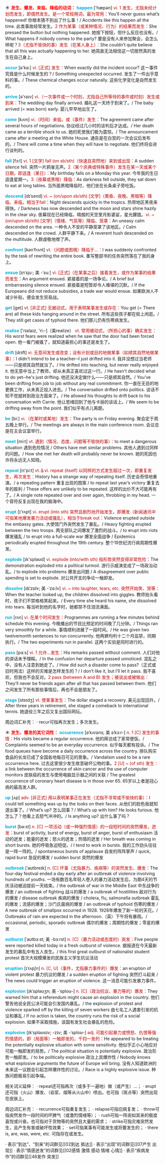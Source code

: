 ☀ <font color="red">**发生、爆发、来临、降临的动词：**</font>
<font color="sky blue">**happen**</font> ['hæpən] 
<font color="#c00000">vi. 1 发生，尤指未经计划而发生，即偶然发生。是一个常规用词，最为常用：</font>You’ll never guess what’s happened! 你根本猜不到出了什么事！/ Accidents like this happen all the time. 此类事故经常发生。<font color="#c00000">2 作为某事（或某种情况、行为）的结果而发生：</font>She pressed the button but nothing happened. 她按下按钮，但什么反应也没有。/ What happens if nobody comes to the party? 要是没有人来参加聚会，会怎么样呢？<font color="#c00000">3（尤指不愉快的事）发生（在某人身上）：</font>She couldn’t quite believe that all this was actually happening to her. 她简直无法相信这一切居然真的发生在自己身上。 

<font color="sky blue">**occur**</font> [ə'kə:] 
<font color="#c00000">vi. [正式] 发生：</font>When exactly did the incident occur? 这一事件究竟是什么时候发生的？/ Something unexpected occurred. 发生了一件出乎意料的事。/ These chemical changes occur naturally. 这些化学变化是自然发生的。

<font color="sky blue">**arrive**</font> [ə'raɪv] 
<font color="#c00000">vi.（一次事件或一个时刻，尤指自己所等待的事件或时刻）发生或到来：</font>The wedding day finally arrived. 婚礼这一天终于到来了。/ The baby arrived (= was born) early. 婴儿早早地出生了。

<font color="sky blue">**come**</font> [kʌm] 
<font color="#c00000">vi.（时间）来临，或（事件）发生：</font>The agreement came after several hours of negotiations. 协议经过几小时的谈判后才达成。/ Her death came as a terrible shock to us. 她的死使我们极为震惊。/ The announcement came after a meeting at the White House. 通告是在白宫的一次会议后发布的。/ There will come a time when they will have to negotiate. 他们终将会进行谈判的。

<font color="sky blue">**fall**</font> [fɔ:l] 
<font color="#c00000">vi. 1 [文学] fall (on sb/sth)（快速且突然地）来到或出现：</font>A sudden silence fell. 突然一片鸦雀无声。<font color="#c00000">2（某个庆典或特殊事件）发生在某一天或某个日期，即适逢（某日）：</font>My birthday falls on a Monday this year. 今年我的生日适逢星期一。<font color="#c00000">3（夜幕或黑暗）降临：</font>As darkness fell outside, they sat down to eat at long tables. 当外面黑暗降临时，他们坐在长条桌子旁吃饭。
           
<font color="sky blue">**descend**</font> [dɪˈsend]
<font color="#c00000">vi. ~ (on/upon sb/sth) [文学]（黄昏、夜晚、黑暗等）降临、来临。相当于fall：</font>Night descends quickly in the tropics. 热带地区黑夜来得快。/ Darkness has now descended and the moon and stars shine hazily in the clear sky. 夜幕现在已经降临，晴朗的天空里月影婆娑，星光朦胧。<font color="#c00000">vi. ~ (on/upon sb/sth) [文学]（情绪、气氛等）降临、笼罩：</font>An uneasy calm descended on the area. 一种令人不安的平静笼罩了该地区。/ Calm descended on the crowd. 人群平静下来。/ A reverent hush descended on the multitude. 人群虔敬地噤了声。            

<font color="sky blue">**confront**</font> [kənˈfrʌnt]
<font color="#c00000">vt.（问题或困境）降临于…：</font>I was suddenly confronted by the task of rewriting the entire book. 重写整部书的任务突然落在了我的身上。          

<font color="sky blue">**ensue**</font> [ɪnˈsju:; 美 -ˈsu:]
<font color="#c00000">vi. [正式]（在某事之后）接着发生，或作为某事的结果而发生：</font>An argument ensued. 紧接着的是一场争论。/ A brief but embarrassing silence ensued. 紧接着是短暂却令人难堪的沉默。/ If the Europeans did not reduce subsidies, a trade war would ensue. 如果欧洲人不减少补贴，便会发生贸易战。

<font color="sky blue">**get**</font> [ɡet] 
<font color="#c00000">vt. [非正式] 无被动式，用于表明某事发生或存在：</font>You get (= There are) all these kids hanging around in the street. 所有这些孩子都在街上闲逛。/ They still get cases of typhoid there. 他们那儿仍有伤寒病发生。

<font color="sky blue">**realise**</font> ['rɪəlaɪz, 'ri:-]（美realize）
<font color="#c00000">vt. 常用被动式，（所担心的事）确实发生：</font>His worst fears were realized when he saw that the door had been forced open. 他一看门被撬了，就知道最担心的事还是发生了。
           
<font color="sky blue">**drift**</font> [drɪft]
<font color="#c00000">vi. 无意间发生或改变；没有计划或目的地做某事（如顺其自然地做某事）：</font>I didn't intend to be a teacher─I just drifted into it. 我并没想过当老师——只是顺其自然就当了。/ He drifted into teaching, but never really enjoyed it. 他无意中当上了教师，却从未真正喜欢过这一行。/ He hasn't decided what to do yet─he's just drifting. 他还没决定做什么——只是顺其自然。/ You've been drifting from job to job without any real commitment. 你一直在无目的地更换工作，从未真正投入进去。/ The conversation drifted onto politics. 谈话不知不觉就转到政治方面来了。/ He allowed his thoughts to drift back to his conversation with Carrie. 他让思绪回到了他与卡丽的谈话上。/ We seem to be drifting away from the point. 我们似乎有点儿离题。

<font color="sky blue">**be**</font> [bi:] 
<font color="#c00000">vi.（在某时或某地）发生：</font>The party is on Friday evening. 聚会定于周五晚上举行。/ The meetings are always in the main conference room. 会议总是在主会议室举行。

<font color="sky blue">**meet**</font> [mi:t] 
<font color="#c00000">vt. 遇到（情况、态度、问题等不愉快的事）：</font>to meet a dangerous situation 遇到危险情况 / Others have met similar problems. 其他人遇到过同样的问题。/ How she met her death will probably never be known. 她的死因也许将永远无人知晓。

<font color="sky blue">**repeat**</font> [rɪ'pi:t] 
<font color="#c00000">vt.＆vi. repeat (itself) 以同样的方式发生超过一次，即重复发生，再次发生：</font>History has a strange way of repeating itself. 历史会奇怪地重演。/ a repeating pattern 重复出现的图案 / to repeat last year’s victory 重复去年的胜利 / These offers are unlikely to be repeated. 这样的出价不大可能再有了。/ A single note repeated over and over again, throbbing in my head. 一个音符反复出现在我的脑海中。

<font color="sky blue">**erupt**</font> [ɪ'rʌpt] 
<font color="#c00000">vi. erupt (into sth) 突然且剧烈地开始发生，即爆发（新闻通讯中可指某地爆发暴力活动或骚乱），相当于break out：</font>Violence erupted outside the embassy gates. 大使馆门外突然发生了暴乱。/ Heavy fighting erupted between the two troops. 两支部队之间爆发了激烈的战斗。/ to erupt into riots 爆发骚乱 / to erupt into a full-scale war 爆发全面战争 / Epidemics periodically erupted throughout the 19th century. 整个19世纪流行病周期性爆发。

<font color="sky blue">**explode**</font> [ɪk'spləʊd] 
<font color="#c00000">vi. explode (into/with sth) 指形势突然变得非常危险：</font>The demonstration exploded into a political turmoil. 游行示威演变成了一场政治动乱。/ to explode into problems 爆发出问题 / A disagreement over public spending is set to explode. 对公共开支的争论一触即发。
           
<font color="sky blue">**dissolve**</font> [dɪˈzɒlv; 美 -ˈzɑ:lv]
<font color="#c00000">vi. ~ into laughter, tears, etc. 突然开始笑、哭等：</font>When the teacher looked up, the children dissolved into giggles. 教师抬头看时，孩子们不禁格格笑起来。/ Every time she heard his name, she dissolved into tears. 每当听到他的名字时，她都禁不住泪流满面。

<font color="sky blue">**run**</font> [rʌn] 
<font color="#c00000">vi. 在某个时间发生：</font>Programmes are running a few minutes behind schedule this evening. 今晚播出的节目比预定的时间晚了几分钟。/ Things ran very smoothly for a while. 事情顺利进展了一段时间。/ He was given two twelvemonth sentences to run concurrently. 他两罪均判十二个月监禁，同期执行。/ The two experiments run in parallel. 这两个实验是同时进行的。

<font color="sky blue">**pass**</font> [pɑːs] 
<font color="#c00000">vi. 1 允许…发生：</font>His remarks passed without comment. 人们对他的讲话未予理睬。/ In the confusion her departure passed unnoticed. 混乱之中，没有人注意到她走了。/ How did such a disaster come to pass?（正式或旧时用法）这样的灾难是怎样发生的？/ I don’t like it, but I’ll let it pass. 我不喜欢，但我也不会反对。<font color="#c00000">2 pass (between A and B) 发生；被说出或被做出：</font>They’ll never be friends again after all that has passed between them. 他们之间发生了所有那些事情后，再也不会是朋友了。

<font color="sky blue">**stage**</font> [steɪdӡ] 
<font color="#c00000">vt. 使某事发生：</font>The dollar staged a recovery. 美元出现回升。/ After three years in retirement, she staged a comeback to international tennis. 她退役三年之后又复出国际网坛。

周边词汇补充：
· recur可指再次发生；多次发生。

☀ <font color="red">**发生、爆发的其它词性：**</font>
<font color="sky blue">**occurrence**</font> [əˈkʌrəns; 美 əˈkɜ:r-]
<font color="#c00000">n. 1 [C] 发生的事情：</font>His visits became a regular occurrence. 他的拜访成了家常便饭。/ Complaints seemed to be an everyday occurrence. 似乎每天都有投诉。/ The food queues have become a daily occurrence across the country. 排队购买食品的长龙已成了全国各地每日可见的景象。/ Vandalism used to be a rare occurrence here. 过去这里很少发生故意破坏公物的事。<font color="#c00000">2 [U] ~ (of sth) 发生：</font>a link between the occurrence of skin cancer and the use of computer monitors 皮肤癌的发生与使用电脑显示器之间的关联 / The greatest occurrence of coronary heart disease is in those over 65. 65岁以上者是冠心病的最高发人群。

<font color="sky blue">**up**</font> [ʌp] 
<font color="#c00000">adv. [非正式] 用以表明某事正在发生（尤指不寻常或不愉快的事）：</font>I could tell something was up by the looks on their faces. 从他们的脸色我就知道出事了。/ What’s up? 怎么回事？/ What’s up with him? He looks furious. 他怎么了？他看上去怒气冲冲的。/ Is anything up? 出什么事了吗？

<font color="sky blue">**burst**</font> [bə:st] 
<font color="#c00000">n. [C] 一项活动（或一种强烈情感）的一段短时间的突然爆发，迸发：</font>burst of activity, burst of energy, burst of anger, burst of enthusiasm 活动的迸发；能量的迸发；怒火的迸发；热情的迸发 / Her breath was coming in short bursts. 她的呼吸急迫短促。/ I tend to work in bursts. 我的工作劲头往往是一阵一阵的。/ spontaneous bursts of applause 自发的阵阵掌声 / quick, rapid burst 急促的爆发 / sudden burst 突然的爆发
               
<font color="sky blue">**outbreak**</font> [ˈaʊtbreɪk]
<font color="#c00000">n. [C] 坏事（尤指暴力、疾病等）的突然发生、爆发：</font>The four-day festival ended a day early after an outbreak of violence involving hundreds of youths. 一场有数百名年轻人卷入的暴力活动发生后，为期4天的节庆活动被迫提前一天结束。/ the outbreak of war in the Middle East 中东战争的爆发 / an outbreak of fighting 战斗的爆发 / a outbreak of hostilities 敌对行为的爆发 / disease outbreak 疾病的爆发 / cholera, flu, salmonella outbreak 霍乱的爆发；流感的爆发；沙门氏菌病的爆发 / an outbreak of typhoid 伤寒的爆发 / A new outbreak of smallpox occurred in 1928. 1928年爆发了新一轮的天花。/ Outbreaks of rain are expected in the afternoon.（英）下午将有暴雨。/ occasional, periodic, sporadic outbreak 偶尔的爆发；周期性的爆发；零星的爆发
           
<font color="sky blue">**outburst**</font> [ˈaʊtbɜ:st; 美 -bɜ:rst]
<font color="#c00000">n. [C]（暴力活动或态度的）突发：</font>Five people were reported killed today in a fresh outburst of violence. 据报道在今天最新发生的暴乱中有五人丧生。/ this first great outburst of nationalist student protest 首次大规模爆发的民族主义学生抗议活动

<font color="sky blue">**eruption**</font> [ɪˈrʌpʃn]
<font color="#c00000">n. [C, U]（事件，尤指暴力事件的）爆发：</font>an eruption of violent protest 暴力抗议的爆发 / a sudden eruption of fighting 突然打斗起来 / The news could trigger an eruption of violence. 这一消息可能引发暴力事件。
           
<font color="sky blue">**explosion**</font> [ɪkˈspləʊʒn; 美 -ˈsploʊ-]
<font color="#c00000">n. [C]（政治抗议、暴力等的）爆发：</font>They warned him that a referendum might cause an explosion in the country. 他们警告他说全民公决可能会引发国内暴乱。/ the explosion of protest and violence sparked off by the killing of seven workers 由七名工人遇害引发的抗议和暴乱 / If no action is taken, the country runs the risk of a social explosion. 如果不采取措施，该国有发生社会暴乱的危险。
           
<font color="sky blue">**explosive**</font> [ɪkˈspləʊsɪv; -zɪv; 美 -ˈsploʊ-]
<font color="#c00000">adj. 可能引起暴力或愤怒、仇恨等强烈情感的，即（局面等）一触即发的，千钧一发的：</font>He appeared to be treating the potentially explosive situation with some sensitivity. 他似乎正小心地应对可能一触即发的局势。/ The political situation is potentially explosive. 政治形势一触即发。/ to be politically explosive 政治上具爆炸性 / Nobody knows what explosive arguments the future of Europe will bring. 没有人知道欧洲的未来这一议题会引起怎样爆炸性的讨论。/ Race is a highly explosive issue. 种族问题极易引起争端。

相关词义延伸：
· repeat还可指再次（或多于一遍地）做（或产生）…；
· erupt还可指（火山）爆发、（岩浆、烟等从火山中）喷出。也可指（斑点等）突然出现在皮肤上。

周边词汇补充：
· recurrence可指重复发生；
· relapse可指旧病复发；
· throw可指突然发作一段时间的坏脾气（或激烈情绪等）；
· rush可指一阵突如其来的极度喜悦或兴奋。也可指对于货物等的突然且大量的需求；
· strike可指灾难突然发生，且产生有害或破坏性效果；
· set可指某事有可能发生或将要发生的；
· there is, are, was, were, etc. 可指存在或发生。

· 表示“到达”、“到来”的词群见[[02到达 抵达]]
· 表示“出现”的词群见[[07产生 出现]]
· 表示“情感迸发”的词群见[[02感情 激情 感动 情绪 心情]]
· 表示“疾病发作”的词群见[[46发作 突发]]
